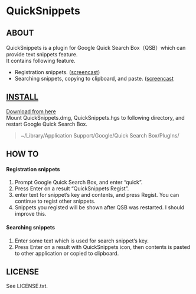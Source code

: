 <h1>QuickSnippets</h1>

<h2>ABOUT</h2>
<p>
QuickSnippets is a plugin for Google Quick Search Box（QSB）which can provide text snippets feature.<br>
It contains following feature.
</p>

<ul>
<li>Registration snippets. (<a href="http://www.screencast.com/t/HCLMXNWu">screencast</a>)</li>
<li>Searching snippets, copying to clipboard, and paste. (<a href="http://www.screencast.com/t/cCJiZ3Hro">screencast</a<)</li>
</ul>

<h2>INSTALL</h2>
<p>
Download from <a href="http://blog.dataich.com/quicksnippets/">here</a><br/>
Mount QuickSnippets.dmg, QuickSnippets.hgs to following directory, and restart Google Quick Search Box.
</p>
<blockquote>
~/Library/Application Support/Google/Quick Search Box/PlugIns/
</blockquote>

<h2>HOW TO</h2>
<h4>Registration snippets</h4>
<ol>
  <li>Prompt Google Quick Search Box, and enter &#8220;quick&#8221;.</li>
  <li>Press Enter on a result  &#8220;QuickSnippets Regist&#8221;.</li>
  <li>enter text for snippet&#8217;s key and contents, and press Regist. You can continue to regist other snippets.</li>
  <li>Snippets you registed will be shown after <span class="caps">QSB</span> was restarted. I should improve this.</li>
</ol>

<h4>Searching snippets</h4>
<ol>
  <li>Enter some text which is used for search snippet&#8217;s key.</li>
  <li>Press Enter on a result with QuickSnippets icon, then contents is  pasted to other application or copied to clipboard.</li>
</ol>

<h2>LICENSE</h2>

<p>
See LICENSE.txt.<br>
</p>